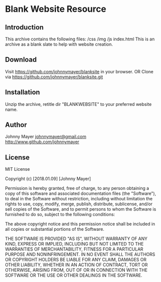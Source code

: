 # Blank Website Resource

## Introduction
This archive contains the following files:
/css
/img
/js
index.html
This is an archive as a blank slate to help with website creation.

## Download
Visit https://github.com/johnnymayer/blanksite in your browser.
OR
Clone via https://github.com/johnnymayer/blanksite.git

## Installation
Unzip the archive, retitle dir "BLANKWEBSITE" to your preferred website name.

## Author
Johnny Mayer
     johnnymayer@gmail.com
     http://www.github.com/johnnymayer

## License
MIT License

Copyright (c) [2018.01.09] [Johnny Mayer]

Permission is hereby granted, free of charge, to any person obtaining a copy
of this software and associated documentation files (the "Software"), to deal
in the Software without restriction, including without limitation the rights
to use, copy, modify, merge, publish, distribute, sublicense, and/or sell
copies of the Software, and to permit persons to whom the Software is
furnished to do so, subject to the following conditions:

The above copyright notice and this permission notice shall be included in all
copies or substantial portions of the Software.

THE SOFTWARE IS PROVIDED "AS IS", WITHOUT WARRANTY OF ANY KIND, EXPRESS OR
IMPLIED, INCLUDING BUT NOT LIMITED TO THE WARRANTIES OF MERCHANTABILITY,
FITNESS FOR A PARTICULAR PURPOSE AND NONINFRINGEMENT. IN NO EVENT SHALL THE
AUTHORS OR COPYRIGHT HOLDERS BE LIABLE FOR ANY CLAIM, DAMAGES OR OTHER
LIABILITY, WHETHER IN AN ACTION OF CONTRACT, TORT OR OTHERWISE, ARISING FROM,
OUT OF OR IN CONNECTION WITH THE SOFTWARE OR THE USE OR OTHER DEALINGS IN THE
SOFTWARE.
